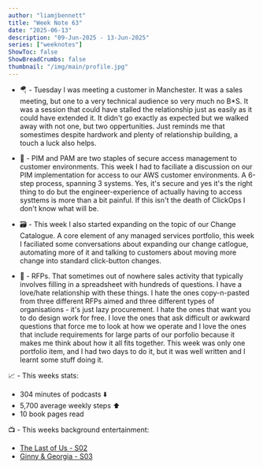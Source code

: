 ```yaml
---
author: "liamjbennett"
title: "Week Note 63"
date: "2025-06-13"
description: "09-Jun-2025 - 13-Jun-2025"
series: ["weeknotes"]
ShowToc: false
ShowBreadCrumbs: false
thumbnail: "/img/main/profile.jpg"
---
```


* 🪂 - Tuesday I was meeting a customer in Manchester. It was a sales meeting, but one to a very technical audience so very much no B*S. It was a session that could have stalled the relationship just as easily as it could have extended it. It didn't go exactly as expected but we walked away with not one, but two oppertunities. Just reminds me that somestimes despite hardwork and plenty of relationship building, a touch a luck also helps.

* 🔑 - PIM and PAM are two staples of secure access management to customer environments. This week I had to faciliate a discussion on our PIM implementation for access to our AWS customer environments. A 6-step process, spanning 3 systems. Yes, it's secure and yes it's the right thing to do but the engineer-experience of actually having to access systtems is more than a bit painful. If this isn't the death of ClickOps I don't know what will be.

* 🗃️ - This week I also started expanding on the topic of our Change Catalogue. A core element of any managed services portfolio, this week I faciliated some conversations about expanding our change catlogue, automating more of it and talking to customers about moving more change into standard click-button changes. 

* 🎢 - RFPs. That sometimes out of nowhere sales activity that typically involves filling in a spreadsheet with hundreds of questions. I have a love/hate relationship with these things. I hate the ones copy-n-pasted from three different RFPs aimed and three different types of organisations - it's just lazy procurement. I hate the ones that want you to do design work for free. I love the ones that ask difficult or awkward questions that force me to look at how we operate and I love the ones that include requirements for large parts of our porfolio because it makes me think about how it all fits together. This week was only one portfolio item, and I had two days to do it, but it was well written and I learnt some stuff doing it.

📈 - This weeks stats:
* 304 minutes of podcasts ⬇️
* 5,700 average weekly steps ⬆️
* 10 book pages read 
<p/>

📺 - This weeks background entertainment:
* [The Last of Us - S02](https://www.imdb.com/title/tt3581920)
* [Ginny & Georgia - S03](https://www.imdb.com/title/tt10813940/)